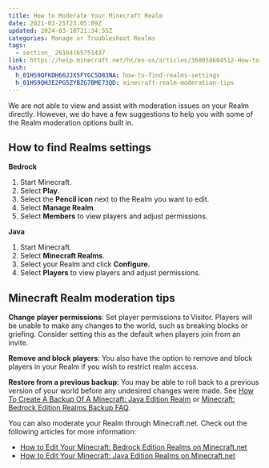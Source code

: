 ```yaml
---
title: How to Moderate Your Minecraft Realm
date: 2021-03-25T23:05:09Z
updated: 2024-03-18T21:34:55Z
categories: Manage or Troubleshoot Realms
tags:
  - section_ 26104165751437
link: https://help.minecraft.net/hc/en-us/articles/360058604512-How-to-Moderate-Your-Minecraft-Realm
hash:
  h_01HS9QFKDH66JJX5FYGC5D83NA: how-to-find-realms-settings
  h_01HS9QHJE2PG5ZYBZG7BME73QD: minecraft-realm-moderation-tips
---
```


We are not able to view and assist with moderation issues on your Realm directly. However, we do have a few suggestions to help you with some of the Realm moderation options built in.

## How to find Realms settings

**Bedrock**

1.  Start Minecraft.
2.  Select **Play**.
3.  Select the **Pencil icon** next to the Realm you want to edit.
4.  Select **Manage Realm**.
5.  Select **Members** to view players and adjust permissions.

**Java**

1.  Start Minecraft.
2.  Select **Minecraft Realms**.
3.  Select your Realm and click **Configure.**
4.  Select **Players** to view players and adjust permissions.

## Minecraft Realm moderation tips

**Change player permissions**: Set player permissions to Visitor. Players will be unable to make any changes to the world, such as breaking blocks or griefing. Consider setting this as the default when players join from an invite.  

**Remove and block players**: You also have the option to remove and block players in your Realm if you wish to restrict realm access.

**Restore from a previous backup**: You may be able to roll back to a previous version of your world before any undesired changes were made. See [How To Create A Backup Of A Minecraft: Java Edition Realm](./How-to-Create-a-Backup-of-a-Minecraft-Java-Edition-Realm.md) or [Minecraft: Bedrock Edition Realms Backup FAQ](./Minecraft-Bedrock-Edition-Realms-Backup-FAQ.md).

You can also moderate your Realm through Minecraft.net. Check out the following articles for more information:

- [How to Edit Your Minecraft: Bedrock Edition Realms on Minecraft.net](./How-To-Edit-Your-Realms-on-Minecraft-net.md)
- [How to Edit Your Minecraft: Java Edition Realms on Minecraft.net](https://help.minecraft.net/hc/en-us/articles/15938089626253-How-to-Edit-Your-Minecraft-Java-Edition-Realms-on-Minecraft-net)
